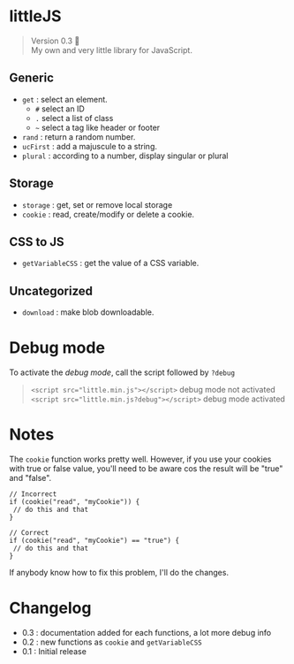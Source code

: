 # littleJS

> Version 0.3 :memo:  
> My own and very little library for JavaScript.

## Generic
- `get` : select an element.
  - `#` select an ID
  - `.` select a list of class
  - `~` select a tag like header or footer
- `rand` : return a random number.
- `ucFirst` : add a majuscule to a string.
- `plural` : according to a number, display singular or plural

## Storage
- `storage` : get, set or remove local storage
- `cookie` : read, create/modify or delete a cookie.

## CSS to JS
- `getVariableCSS` : get the value of a CSS variable.

## Uncategorized
- `download` : make blob downloadable.

# Debug mode
To activate the *debug mode*, call the script followed by `?debug`  
> `<script src="little.min.js"></script>` debug mode not activated  
> `<script src="little.min.js?debug"></script>` debug mode activated

# Notes
The `cookie` function works pretty well. However, if you use your cookies with true or false value, you'll need to be aware cos the result will be "true" and "false".

 ```JS
 // Incorrect
 if (cookie("read", "myCookie")) {
  // do this and that
 }
 
 // Correct
 if (cookie("read", "myCookie") == "true") {
  // do this and that
 }
 ```
 
 If anybody know how to fix this problem, I'll do the changes.
 
 # Changelog
 
 - 0.3 : documentation added for each functions, a lot more debug info
 - 0.2 : new functions as `cookie` and `getVariableCSS` 
 - 0.1 : Initial release
